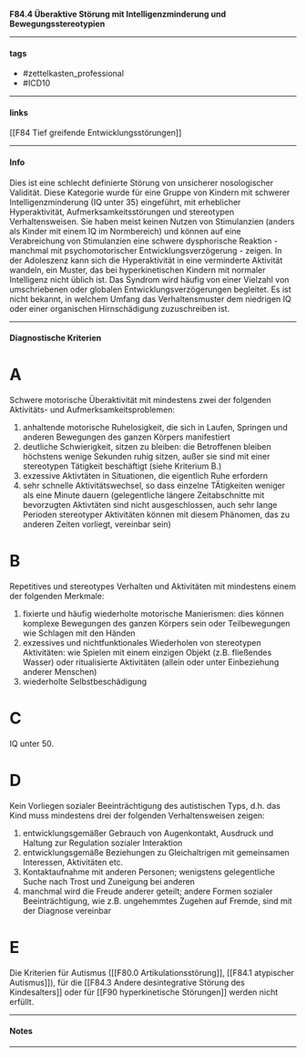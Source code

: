 __F84.4 Überaktive Störung mit Intelligenzminderung und Bewegungsstereotypien__

___________________________________________
#### tags

- #zettelkasten_professional
- #ICD10 
___________________________________________
#### links

[[F84 Tief greifende Entwicklungsstörungen]]

___________________________________________
#### Info
Dies ist eine schlecht definierte Störung von unsicherer nosologischer Validität. Diese Kategorie wurde für eine Gruppe von Kindern mit schwerer Intelligenzminderung (IQ unter 35) eingeführt, mit erheblicher Hyperaktivität, Aufmerksamkeitsstörungen und stereotypen Verhaltensweisen. Sie haben meist keinen Nutzen von Stimulanzien (anders als Kinder mit einem IQ im Normbereich) und können auf eine Verabreichung von Stimulanzien eine schwere dysphorische Reaktion - manchmal mit psychomotorischer Entwicklungsverzögerung - zeigen. In der Adoleszenz kann sich die Hyperaktivität in eine verminderte Aktivität wandeln, ein Muster, das bei hyperkinetischen Kindern mit normaler Intelligenz nicht üblich ist. Das Syndrom wird häufig von einer Vielzahl von umschriebenen oder globalen Entwicklungsverzögerungen begleitet. Es ist nicht bekannt, in welchem Umfang das Verhaltensmuster dem niedrigen IQ oder einer organischen Hirnschädigung zuzuschreiben ist.
___________________________________________
#### Diagnostische Kriterien


# A
Schwere motorische Überaktivität mit mindestens zwei der folgenden Aktivitäts- und Aufmerksamkeitsproblemen:
1. anhaltende motorische Ruhelosigkeit, die sich in Laufen, Springen und anderen Bewegungen des ganzen Körpers manifestiert
2. deutliche Schwierigkeit, sitzen zu bleiben: die Betroffenen bleiben höchstens wenige Sekunden ruhig sitzen, außer sie sind mit einer stereotypen Tätigkeit beschäftigt (siehe Kriterium B.)
3. exzessive Aktivtäten in Situationen, die eigentlich Ruhe erfordern
4. sehr schnelle Aktivitätswechsel, so dass einzelne TÄtigkeiten weniger als eine Minute dauern (gelegentliche längere Zeitabschnitte mit bevorzugten Aktivtäten sind nicht ausgeschlossen, auch sehr lange Perioden stereotyper Aktivitäten können mit diesem Phänomen, das zu anderen Zeiten vorliegt, vereinbar sein)

# B 
Repetitives und stereotypes Verhalten und Aktivitäten mit mindestens einem der folgenden Merkmale:
1. fixierte und häufig wiederholte motorische Manierismen: dies können komplexe Bewegungen des ganzen Körpers sein oder Teilbewegungen wie Schlagen mit den Händen
2. exzessives und nichtfunktionales Wiederholen von stereotypen Aktivitäten: wie Spielen mit einem einzigen Objekt (z.B. fließendes Wasser) oder ritualisierte Aktivitäten (allein oder unter Einbeziehung anderer Menschen)
3. wiederholte Selbstbeschädigung

# C
IQ unter 50.

# D
Kein Vorliegen sozialer Beeinträchtigung des autistischen Typs, d.h. das Kind muss mindestens drei der folgenden Verhaltensweisen zeigen:
1. entwicklungsgemäßer Gebrauch von Augenkontakt, Ausdruck und Haltung zur Regulation sozialer Interaktion
2. entwicklungsgemäße Beziehungen zu Gleichaltrigen mit gemeinsamen Interessen, Aktivitäten etc.
3. Kontaktaufnahme mit anderen Personen; wenigstens gelegentliche Suche nach Trost und Zuneigung bei anderen
4. manchmal wird die Freude anderer geteilt; andere Formen sozialer Beeinträchtigung, wie z.B. ungehemmtes Zugehen auf Fremde, sind mit der Diagnose vereinbar

# E
Die Kriterien für Autismus ([[F80.0 Artikulationsstörung]], [[F84.1 atypischer Autismus]]), für die [[F84.3 Andere desintegrative Störung des Kindesalters]] oder für [[F90 hyperkinetische Störungen]] werden nicht erfüllt.
___________________________________________
#### Notes

___________________________________________

